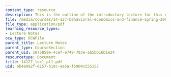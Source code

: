 ```yaml
---
content_type: resource
description: This is the outline of the introductory lecture for this course.
file: /media/courses/14-127-behavioral-economics-and-finance-spring-2004/6b4a092f6157b19cae5af5904c555157_14127_lec1_pt1.pdf
file_type: application/pdf
learning_resource_types:
- Lecture Notes
ocw_type: OCWFile
parent_title: Lecture Notes
parent_type: CourseSection
parent_uid: 1075859e-4cef-e748-703e-ab5bb16b1e24
resourcetype: Document
title: 14127_lec1_pt1.pdf
uid: 6b4a092f-6157-b19c-ae5a-f5904c555157
---
```

